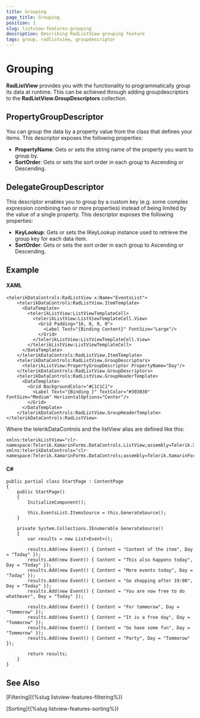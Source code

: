 ```yaml
---
title: Grouping
page_title: Grouping
position: 1
slug: listview-features-grouping
description: Describing RadListView grouping feature
tags: group, radlistview, groupdescriptor
---
```


# Grouping

**RadListView** provides you with the functionality to programmatically group its data at runtime. This can be achieved through adding groupdescriptors to the **RadListView.GroupDescriptors** collection.

## PropertyGroupDescriptor 

You can group the data by a property value from the class that defines your items. This descriptor exposes the following properties:

- **PropertyName**: Gets or sets the string name of the property you want to group by.
- **SortOrder**: Gets or sets the sort order in each group to Ascending or Descending.

## DelegateGroupDescriptor 

This descriptor enables you to group by a custom key (e.g. some complex expression combining two or more properties) instead of being limited by the value of a single property. This descriptor exposes the following properties:

- **KeyLookup**: Gets or sets the IKeyLookup instance used to retrieve the group key for each data item.
- **SortOrder**:  Gets or sets the sort order in each group to Ascending or Descending.

## Example

#### XAML
	<telerikDataControls:RadListView x:Name="EventsList">
	    <telerikDataControls:RadListView.ItemTemplate>
	      <DataTemplate>
	        <telerikListView:ListViewTemplateCell>
	          <telerikListView:ListViewTemplateCell.View>
	            <Grid Padding="16, 0, 0, 0">
	              <Label Text="{Binding Content}" FontSize="Large"/>
	            </Grid>
	          </telerikListView:ListViewTemplateCell.View>
	        </telerikListView:ListViewTemplateCell>
	      </DataTemplate>
	    </telerikDataControls:RadListView.ItemTemplate>
	    <telerikDataControls:RadListView.GroupDescriptors>
	      <telerikListView:PropertyGroupDescriptor PropertyName="Day"/>
	    </telerikDataControls:RadListView.GroupDescriptors>
	    <telerikDataControls:RadListView.GroupHeaderTemplate>
	      <DataTemplate>
	        <Grid BackgroundColor="#C1C1C1">
	          <Label Text="{Binding }" TextColor="#303030" FontSize="Medium" HorizontalOptions="Center"/>
	        </Grid>
	      </DataTemplate>
	    </telerikDataControls:RadListView.GroupHeaderTemplate>
	</telerikDataControls:RadListView>

Where the  telerikDataControls and the listView alias are defined like this:

	xmlns:telerikListView="clr-namespace:Telerik.XamarinForms.DataControls.ListView;assembly=Telerik.XamarinForms.DataControls"
	xmlns:telerikDataControls="clr-namespace:Telerik.XamarinForms.DataControls;assembly=Telerik.XamarinForms.DataControls"

####	C# 

    public partial class StartPage : ContentPage
    {
        public StartPage()
        {
            InitializeComponent();

            this.EventsList.ItemsSource = this.GenerateSource();
        }

        private System.Collections.IEnumerable GenerateSource()
        {
            var results = new List<Event>();

            results.Add(new Event() { Content = "Content of the item", Day = "Today" });
            results.Add(new Event() { Content = "This also happens today", Day = "Today" });
            results.Add(new Event() { Content = "More events today", Day = "Today" });
            results.Add(new Event() { Content = "Go shopping after 19:00", Day = "Today" });
            results.Add(new Event() { Content = "You are now free to do whathever", Day = "Today" });

            results.Add(new Event() { Content = "For tommorow", Day = "Tommorow" });
            results.Add(new Event() { Content = "It is a free day", Day = "Tommorow" });
            results.Add(new Event() { Content = "Go have some fun", Day = "Tommorow" });
            results.Add(new Event() { Content = "Party", Day = "Tommorow" });

            return results;
        }
    }

## See Also

[Filtering]({%slug listview-features-filtering%})

[Sorting]({%slug listview-features-sorting%})
